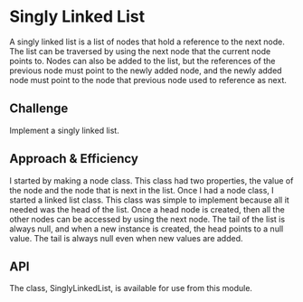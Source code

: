 # Singly Linked List
A singly linked list is a list of nodes that hold a reference to the next node. The list can be traversed by using the next node that the current node points to. Nodes can also be added to the list, but the references of the previous node must point to the newly added node, and the newly added node must point to the node that previous node used to reference as next.

## Challenge
Implement a singly linked list.

## Approach & Efficiency
I started by making a node class. This class had two properties, the value of the node and the node that is next in the list. Once I had a node class, I started a linked list class. This class was simple to implement because all it needed was the head of the list. Once a head node is created, then all the other nodes can be accessed by using the next node. The tail of the list is always null, and when a new instance is created, the head points to a null value. The tail is always null even when new values are added.

## API
The class, SinglyLinkedList, is available for use from this module.